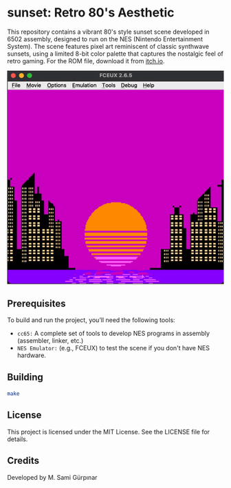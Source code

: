 # sunset: Retro 80's Aesthetic
This repository contains a vibrant 80's style sunset scene developed in 6502 assembly, designed to run on the NES (Nintendo Entertainment System). The scene features pixel art reminiscent of classic synthwave sunsets, using a limited 8-bit color palette that captures the nostalgic feel of retro gaming.
For the ROM file, download it from [itch.io](https://ms0g.itch.io/sunset).

<img src="assets/sunset.gif" alt="image" width="700" height="auto">

## Prerequisites
To build and run the project, you’ll need the following tools:

- `cc65:` A complete set of tools to develop NES programs in assembly (assembler, linker, etc.)
- `NES Emulator:` (e.g., FCEUX) to test the scene if you don't have NES hardware.

## Building
```bash
make
```

## License

This project is licensed under the MIT License. See the LICENSE file for details.

## Credits

Developed by M. Sami Gürpınar
